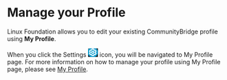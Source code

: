 # Manage your Profile

Linux Foundation allows you to edit your existing CommunityBridge profile using  **My Profile**. 

When you click the Settings  ![](../../.gitbook/assets/settins.png) icon, you will be navigated to My Profile page. For more information on how to manage your profile using My Profile page, please see [My Profile](../../my-profile/). 

